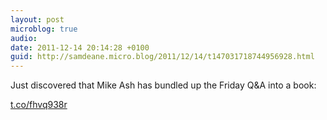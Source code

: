 ```yaml
---
layout: post
microblog: true
audio: 
date: 2011-12-14 20:14:28 +0100
guid: http://samdeane.micro.blog/2011/12/14/t147031718744956928.html
---
```

Just discovered that Mike Ash has bundled up the Friday Q&amp;A into a book:

[t.co/fhvq938r](http://t.co/fhvq938r)
